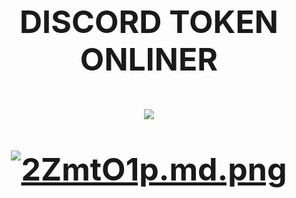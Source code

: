 <h1 align="center" style="font-size: 50px;">
  DISCORD TOKEN ONLINER
</p>

<p align="center">
  <img src="https://img.shields.io/github/stars/quelloduro/Discord-Onliner?style=flat-square&color=purple">
</p>

<a href="https://freeimage.host/i/2ZmtO1p"><img src="https://iili.io/2ZmtO1p.md.png" alt="2ZmtO1p.md.png" border="0"></a>
